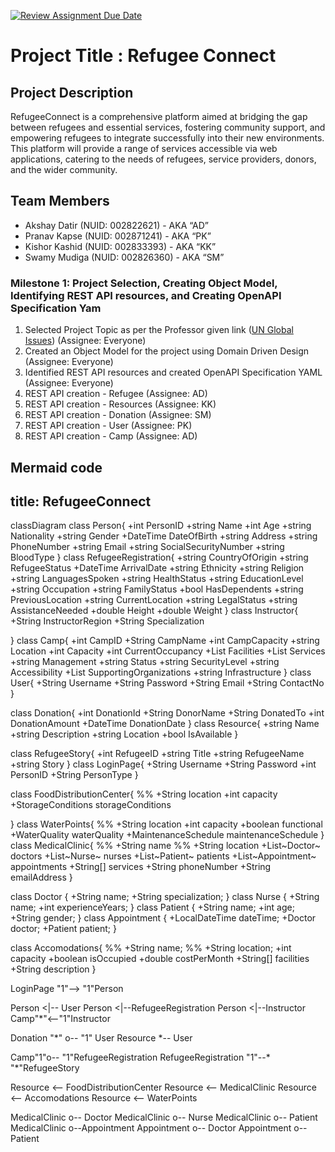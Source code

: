 [![Review Assignment Due Date](https://classroom.github.com/assets/deadline-readme-button-24ddc0f5d75046c5622901739e7c5dd533143b0c8e959d652212380cedb1ea36.svg)](https://classroom.github.com/a/j48a217e)
# Project Title : Refugee Connect

## Project Description
RefugeeConnect is a comprehensive platform aimed at bridging the gap between refugees and essential services, fostering community support, and empowering refugees to integrate successfully into their new environments. This platform will provide a range of services accessible via web applications, catering to the needs of refugees, service providers, donors, and the wider community.

## Team Members
- Akshay Datir (NUID: 002822621) - AKA “AD”
- Pranav Kapse (NUID: 002871241) - AKA “PK”
- Kishor Kashid (NUID: 002833393) - AKA “KK”
- Swamy Mudiga (NUID: 002826360) - AKA “SM”

### Milestone 1: Project Selection, Creating Object Model, Identifying REST API resources, and Creating OpenAPI Specification Yam
1. Selected Project Topic as per the Professor given link ([UN Global Issues](https://www.un.org/en/global-issues)) (Assignee: Everyone)
2. Created an Object Model for the project using Domain Driven Design (Assignee: Everyone)
3. Identified REST API resources and created OpenAPI Specification YAML (Assignee: Everyone)
4. REST API creation - Refugee (Assignee: AD)
5. REST API creation - Resources (Assignee: KK)
6. REST API creation - Donation (Assignee: SM)
7. REST API creation - User (Assignee: PK)
8. REST API creation - Camp (Assignee: AD)

Mermaid code
---
title: RefugeeConnect
---
classDiagram
  class Person{
    +int PersonID
    +string Name
    +int Age
    +string Nationality
    +string Gender
    +DateTime DateOfBirth
    +string Address
    +string PhoneNumber
    +string Email
    +string SocialSecurityNumber
    +string BloodType
  }
  class RefugeeRegistration{
    +string CountryOfOrigin
    +string RefugeeStatus
    +DateTime ArrivalDate
    +string Ethnicity
    +string Religion
    +string LanguagesSpoken
    +string HealthStatus
    +string EducationLevel
    +string Occupation
    +string FamilyStatus
    +bool HasDependents
    +string PreviousLocation
    +string CurrentLocation
    +string LegalStatus
    +string AssistanceNeeded
    +double Height
    +double Weight
  }
  class Instructor{
    +String InstructorRegion
    +String Specialization
    
  }
  class Camp{
    +int CampID
    +String CampName
    +int CampCapacity
    +string Location
    +int Capacity
    +int CurrentOccupancy
    +List<string> Facilities
    +List<string> Services
    +string Management
    +string Status
    +string SecurityLevel
    +string Accessibility
    +List<string> SupportingOrganizations
    +string Infrastructure
  }
  class User{
    +String Username
    +String Password
    +String Email
    +String ContactNo
  }
 
  class Donation{
    +int DonationId
    +String DonorName
    +String DonatedTo
    +int DonationAmount
    +DateTime DonationDate
  }
  class Resource{
    +string Name
    +string Description
    +string Location
    +bool IsAvailable
  }

  class RefugeeStory{
    +int RefugeeID
    +string Title
    +string RefugeeName
    +string Story
  }
  class LoginPage{
    +String Username
    +String Password
    +int PersonID
    +String PersonType
  }

  class FoodDistributionCenter{
    %% +String location
    +int capacity
    +StorageConditions storageConditions

  }
  class WaterPoints{
    %% +String location
    +int capacity
    +boolean functional
    +WaterQuality waterQuality
    +MaintenanceSchedule maintenanceSchedule
  }
  class MedicalClinic{
    %% +String name
    %% +String location
    +List~Doctor~ doctors
    +List~Nurse~ nurses
    +List~Patient~ patients
    +List~Appointment~ appointments
    +String[] services
    +String phoneNumber
    +String emailAddress
  }

  class Doctor {
    +String name;
    +String specialization;
}
class Nurse {
    +String name;
    +int experienceYears;
}
class Patient {
    +String name;
    +int age;
    +String gender;
}
class Appointment {
    +LocalDateTime dateTime;
    +Doctor doctor;
    +Patient patient;
}

  class Accomodations{
    %% +String name;
    %% +String location;
    +int capacity
    +boolean isOccupied
    +double costPerMonth
    +String[] facilities
    +String description
  }
 
  LoginPage "1"--> "1"Person

  Person <|-- User
  Person <|--RefugeeRegistration
  Person <|--Instructor
  Camp"*"<--"1"Instructor

  Donation "*" o-- "1" User
  Resource *-- User

  Camp"1"o-- "1"RefugeeRegistration
  RefugeeRegistration "1"--* "*"RefugeeStory

  Resource <-- FoodDistributionCenter
  Resource <-- MedicalClinic
  Resource <-- Accomodations
  Resource <-- WaterPoints


MedicalClinic o-- Doctor
MedicalClinic o-- Nurse
MedicalClinic o-- Patient
MedicalClinic o--Appointment
Appointment o-- Doctor
Appointment o-- Patient
